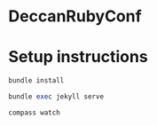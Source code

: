 # DeccanRubyConf 
# Setup instructions

``` ruby
bundle install

bundle exec jekyll serve

compass watch
```
